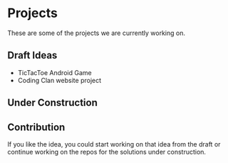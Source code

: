 # Projects
These are some of the projects we are currently working on.

## Draft Ideas
- TicTacToe Android Game
- Coding Clan website project

## Under Construction

## Contribution
If you like the idea, you could start working on that idea from the draft or continue working on the repos for the solutions under construction.
